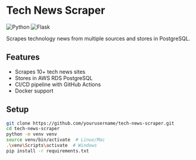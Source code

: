 # Tech News Scraper

![Python](https://img.shields.io/badge/python-3.9+-blue)
![Flask](https://img.shields.io/badge/flask-2.0+-green)

Scrapes technology news from multiple sources and stores in PostgreSQL.

## Features
- Scrapes 10+ tech news sites
- Stores in AWS RDS PostgreSQL
- CI/CD pipeline with GitHub Actions
- Docker support

## Setup
```bash
git clone https://github.com/yourusername/tech-news-scraper.git
cd tech-news-scraper
python -m venv venv
source venv/bin/activate  # Linux/Mac
.\venv\Scripts\activate  # Windows
pip install -r requirements.txt